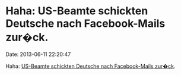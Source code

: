 Haha: US-Beamte schickten Deutsche nach Facebook-Mails zur�ck.
==============================================================

Date: 2013-06-11 22:20:47

Haha: [US-Beamte schickten Deutsche nach Facebook-Mails
zur�ck](http://www.derwesten.de/wirtschaft/digital/us-beamte-schickten-deutsche-nach-facebook-mails-zurueck-id8041896.html).
